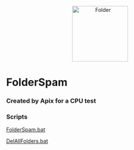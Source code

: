 <p align="center"> 
  <img src="https://i.imgur.com/RBXONRN.png" alt="Folder" width="150" height="150" />
</p>

# FolderSpam

### Created by Apix for a CPU test

### Scripts

[FolderSpam.bat](https://github.com/Apix0n/FolderSpam/blob/main/FolderSpam.bat)  

[DelAllFolders.bat](https://github.com/Apix0n/FolderSpam/blob/main/DelAllFolders.bat)
